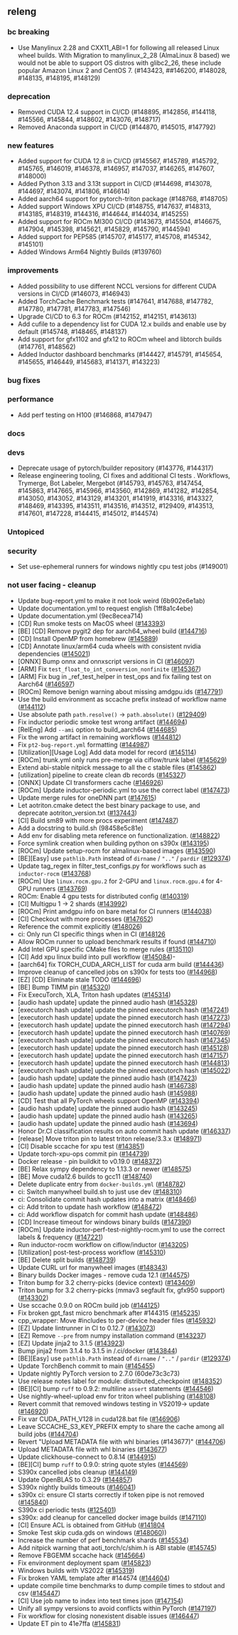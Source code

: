 
## releng
### bc breaking

- Use Manylinux 2.28 and CXX11_ABI=1 for following all released Linux wheel builds. With Migration to manylinux_2_28 (AlmaLinux 8 based) we would not be able to support OS distros with glibc2_26, these include popular Amazon Linux 2 and CentOS 7. (#143423, ##146200, #148028, #148135, #148195, #148129)

### deprecation

- Removed CUDA 12.4 support in CI/CD (#148895, #142856, #144118, #145566, #145844, #148602, #143076, #148717)
- Removed Anaconda support in CI/CD (#144870, #145015, #147792)

### new features

- Added support for CUDA 12.8 in CI/CD  (#145567, #145789, #145792, #145765, #146019, #146378, #146957, #147037, #146265, #147607, #148000)
- Added Python 3.13 and 3.13t support in CI/CD (#144698, #143078, #144697, #143074, #141806, #146614)
- Added aarch64 support for pytorch-triton package (#148768, #148705)
- Added support Windows XPU CI/CD (#148755, #147637, #148313, #143185, #148319, #144316, #144644, #144034, #145255)
- Added support for ROCm MI300 CI/CD (#143673, #145504, #146675, #147904, #145398, #145621, #145829, #145790, #144594)
- Added support for PEP585 (#145707, #145177, #145708, #145342, #145101)
- Added Windows Arm64 Nightly Builds (#139760)

### improvements

- Added possibility to use different NCCL versions for different CUDA versions in CI/CD (#146073, #146943)
- Added TorchCache Benchmark tests (#147641, #147688, #147782, #147780, #147781, #147783, #147546)
- Upgrade CI/CD to 6.3 for ROCm (#142152, #142151, #143613)
- Add cufile to a dependency list for CUDA 12.x builds and enable use by default (#145748, #148465, #148137)
- Add support for gfx1102 and gfx12 to ROCm  wheel and libtorch builds (#147761, #148562)
- Added Inductor dashboard benchmarks  (#144427, #145791, #145654, #145655, #146449, #145683, #141371, #143223)

### bug fixes
### performance
- Add perf testing on H100 (#146868, #147947)

### docs

### devs

- Deprecate usage of pytorch/builder repository (#143776, #144317)
- Release engineering tooling, CI fixes and additional CI tests . Workflows, Trymerge, Bot Labeler, Mergebot (#145793, #145763, #147454, #145863, #147665, #145966, #143560, #142869, #141282, #142854, #143050, #143052, #143129, #143201, #141919, #143316, #143327, #148469, #143395, #143511, #143516, #143512, #129409, #143513, #147601, #147228, #144415, #145012, #144574)

### Untopiced
### security

-  Set use-ephemeral runners for windows nightly cpu test jobs (#149001)

### not user facing - cleanup
- Update bug-report.yml to make it not look weird (6b902e6e1ab)
- Update documentation.yml to request english (1ff8a1c4ebe)
- Update documentation.yml (9ec8ecea714)
- [CD] Run smoke tests on MacOS wheel ([#143393](https://github.com/pytorch/pytorch/pull/143393))
- [BE] [CD] Remove pygit2 dep for aarch64_wheel build ([#144716](https://github.com/pytorch/pytorch/pull/144716))
- [CD] Install OpenMP from homebrew ([#145889](https://github.com/pytorch/pytorch/pull/145889))
- [CD] Annotate linux/arm64 cuda wheels with consistent nvidia dependencies ([#145021](https://github.com/pytorch/pytorch/pull/145021))
- [ONNX] Bump onnx and onnxscript versions in CI ([#146097](https://github.com/pytorch/pytorch/pull/146097))
- [ARM] Fix `test_float_to_int_conversion_nonfinite` ([#145367](https://github.com/pytorch/pytorch/pull/145367))
- [ARM] Fix bug in _ref_test_helper in test_ops and fix failing test on Aarch64 ([#146597](https://github.com/pytorch/pytorch/pull/146597))
- [ROCm] Remove benign warning about missing amdgpu.ids ([#147791](https://github.com/pytorch/pytorch/pull/147791))
- Use the build environment as sccache prefix instead of workflow name ([#144112](https://github.com/pytorch/pytorch/pull/144112))
- Use absolute path `path.resolve()` -> `path.absolute()` ([#129409](https://github.com/pytorch/pytorch/pull/129409))
- Fix inductor periodic smoke test wrong artifact ([#144694](https://github.com/pytorch/pytorch/pull/144694))
- [RelEng] Add `--ami` option to build_aarch64 ([#144685](https://github.com/pytorch/pytorch/pull/144685))
- Fix the wrong artifact in remaining workflows ([#144812](https://github.com/pytorch/pytorch/pull/144812))
- Fix `pt2-bug-report.yml` formatting ([#144987](https://github.com/pytorch/pytorch/pull/144987))
- [Utilization][Usage Log] Add data model for record ([#145114](https://github.com/pytorch/pytorch/pull/145114))
- [ROCm] trunk.yml only runs pre-merge via ciflow/trunk label ([#145629](https://github.com/pytorch/pytorch/pull/145629))
- Extend abi-stable nitpick message to all the c stable files ([#145862](https://github.com/pytorch/pytorch/pull/145862))
- [utilization] pipeline to create clean db records ([#145327](https://github.com/pytorch/pytorch/pull/145327))
- [ONNX] Update CI transformers cache ([#146926](https://github.com/pytorch/pytorch/pull/146926))
- [ROCm] Update inductor-periodic.yml to use the correct label ([#147473](https://github.com/pytorch/pytorch/pull/147473))
- Update merge rules for oneDNN part ([#147615](https://github.com/pytorch/pytorch/pull/147615))
- Let aotriton.cmake detect the best binary package to use, and deprecate aotriton_version.txt ([#137443](https://github.com/pytorch/pytorch/pull/137443))
- [CI] Build sm89 with more procs experiment ([#147487](https://github.com/pytorch/pytorch/pull/147487))
- Add a docstring to build.sh (98458e5c81e)
- Add env for disabling meta reference on functionalization. ([#148822](https://github.com/pytorch/pytorch/pull/148822))
- Force symlink creation when building python on s390x ([#143195](https://github.com/pytorch/pytorch/pull/143195))
- [ROCm] Update setup-rocm for almalinux-based images ([#143590](https://github.com/pytorch/pytorch/pull/143590))
- [BE][Easy] use `pathlib.Path` instead of `dirname` / `".."` / `pardir` ([#129374](https://github.com/pytorch/pytorch/pull/129374))
- Update tag_regex in filter_test_configs.py for workflows such as `inductor-rocm` ([#143768](https://github.com/pytorch/pytorch/pull/143768))
- [ROCm] Use `linux.rocm.gpu.2` for 2-GPU and `linux.rocm.gpu.4` for 4-GPU runners ([#143769](https://github.com/pytorch/pytorch/pull/143769))
- ROCm: Enable 4 gpu tests for distributed config ([#140319](https://github.com/pytorch/pytorch/pull/140319))
- [CI] Multigpu 1 -> 2 shards ([#143992](https://github.com/pytorch/pytorch/pull/143992))
- [ROCm] Print amdgpu info on bare metal for CI runners ([#144038](https://github.com/pytorch/pytorch/pull/144038))
- [CI] Checkout with more processes ([#147652](https://github.com/pytorch/pytorch/pull/147652))
- Reference the commit explicitly ([#148026](https://github.com/pytorch/pytorch/pull/148026))
- ci: Only run CI specific things when in CI ([#148126](https://github.com/pytorch/pytorch/pull/148126)
- Allow ROCm runner to upload benchmark results if found ([#144710](https://github.com/pytorch/pytorch/pull/144710))
- Add Intel GPU specific CMake files to merge rules ([#135110](https://github.com/pytorch/pytorch/pull/135110))
- [CI] Add xpu linux build into pull workflow ([#145084](https://github.com/pytorch/pytorch/pull/145084))-
- [aarch64] fix TORCH_CUDA_ARCH_LIST for cuda arm build ([#144436](https://github.com/pytorch/pytorch/pull/144436))
- Improve cleanup of cancelled jobs on s390x for tests too ([#144968](https://github.com/pytorch/pytorch/pull/144968))
- [EZ] [CD] Eliminate stale TODO ([#144696](https://github.com/pytorch/pytorch/pull/144696))
- [BE] Bump TIMM pin ([#145320](https://github.com/pytorch/pytorch/pull/145320))
- Fix ExecuTorch, XLA, Triton hash updates ([#145314](https://github.com/pytorch/pytorch/pull/145314))
- [audio hash update] update the pinned audio hash ([#145328](https://github.com/pytorch/pytorch/pull/145328))
- [executorch hash update] update the pinned executorch hash ([#147241](https://github.com/pytorch/pytorch/pull/147241))
- [executorch hash update] update the pinned executorch hash ([#147273](https://github.com/pytorch/pytorch/pull/147273))
- [executorch hash update] update the pinned executorch hash ([#147294](https://github.com/pytorch/pytorch/pull/147294))
- [executorch hash update] update the pinned executorch hash ([#140769](https://github.com/pytorch/pytorch/pull/140769))
- [executorch hash update] update the pinned executorch hash ([#147345](https://github.com/pytorch/pytorch/pull/147345))
- [executorch hash update] update the pinned executorch hash ([#145128](https://github.com/pytorch/pytorch/pull/145128))
- [executorch hash update] update the pinned executorch hash ([#147157](https://github.com/pytorch/pytorch/pull/147157))
- [executorch hash update] update the pinned executorch hash ([#144813](https://github.com/pytorch/pytorch/pull/144813))
- [executorch hash update] update the pinned executorch hash ([#145022](https://github.com/pytorch/pytorch/pull/145022))
- [audio hash update] update the pinned audio hash ([#147423](https://github.com/pytorch/pytorch/pull/147423))
- [audio hash update] update the pinned audio hash ([#146738](https://github.com/pytorch/pytorch/pull/146738))
- [audio hash update] update the pinned audio hash ([#145988](https://github.com/pytorch/pytorch/pull/145988))
- [CD] Test that all PyTorch wheels support OpenMP ([#143394](https://github.com/pytorch/pytorch/pull/143394))
- [audio hash update] update the pinned audio hash ([#143245](https://github.com/pytorch/pytorch/pull/143245))
- [audio hash update] update the pinned audio hash ([#143265](https://github.com/pytorch/pytorch/pull/143265))
- [audio hash update] update the pinned audio hash ([#143694](https://github.com/pytorch/pytorch/pull/143694))
- Honor Dr.CI classification results on auto commit hash update ([#146337](https://github.com/pytorch/pytorch/pull/146337))
- [release] Move triton pin to latest triton release/3.3.x ([#148971](https://github.com/pytorch/pytorch/pull/148971))
- [CI] Disable sccache for xpu test ([#143851](https://github.com/pytorch/pytorch/pull/143851))
- Update torch-xpu-ops commit pin ([#144739](https://github.com/pytorch/pytorch/pull/144739))
- Docker release - pin buildkit to v0.19.0 ([#148372](https://github.com/pytorch/pytorch/pull/148372))
- [BE] Relax sympy dependency to 1.13.3 or newer ([#148575](https://github.com/pytorch/pytorch/pull/148575))
- [BE] Move cuda12.6 builds to gcc11 ([#148740](https://github.com/pytorch/pytorch/pull/148740))
- Delete duplicate entry from `docker-builds.yml` ([#148782](https://github.com/pytorch/pytorch/pull/148782))
- ci: Switch manywheel build.sh to just use dev ([#148310](https://github.com/pytorch/pytorch/pull/148310))
- ci: Consolidate commit hash updates into a matrix ([#148466](https://github.com/pytorch/pytorch/pull/148466))
- ci: Add triton to update hash workflow ([#148472](https://github.com/pytorch/pytorch/pull/148472))
- ci: Add workflow dispatch for commit hash update ([#148486](https://github.com/pytorch/pytorch/pull/148486))
- [CD] Increase timeout for windows binary builds ([#147390](https://github.com/pytorch/pytorch/pull/147390))
- [ROCm] Update inductor-perf-test-nightly-rocm.yml to use the correct labels & frequency ([#147221](https://github.com/pytorch/pytorch/pull/147221))
- Run inductor-rocm workflow on ciflow/inductor ([#143205](https://github.com/pytorch/pytorch/pull/143205))
- [Utilization] post-test-process workflow ([#145310](https://github.com/pytorch/pytorch/pull/145310))
- [BE] Delete split builds ([#148739](https://github.com/pytorch/pytorch/pull/148739))
- Update CURL url for manywheel images ([#148343](https://github.com/pytorch/pytorch/pull/148343))
- Binary builds Docker images - remove cuda 12.1 ([#144575](https://github.com/pytorch/pytorch/pull/144575))
- Triton bump for 3.2 cherry-picks (device context) ([#143409](https://github.com/pytorch/pytorch/pull/143409))
- Triton bump for 3.2 cherry-picks (mmav3 segfault fix, gfx950 support) ([#143302](https://github.com/pytorch/pytorch/pull/143302))
- Use sccache 0.9.0 on ROCm build job ([#144125](https://github.com/pytorch/pytorch/pull/144125))
- Fix broken gpt_fast micro benchmark after #144315 ([#145235](https://github.com/pytorch/pytorch/pull/145235))
- cpp_wrapper: Move #includes to per-device header files ([#145932](https://github.com/pytorch/pytorch/pull/145932))
- [EZ] Update lintrunner in CI to 0.12.7 ([#143073](https://github.com/pytorch/pytorch/pull/143073))
- [EZ] Remove `--pre` from numpy installation command ([#143237](https://github.com/pytorch/pytorch/pull/143237))
- [EZ] Update jinja2 to 3.1.5 ([#143923](https://github.com/pytorch/pytorch/pull/143923))
- Bump jinja2 from 3.1.4 to 3.1.5 in /.ci/docker ([#143844](https://github.com/pytorch/pytorch/pull/143844))
- [BE][Easy] use `pathlib.Path` instead of `dirname` / `".."` / `pardir` ([#129374](https://github.com/pytorch/pytorch/pull/129374))
- Update TorchBench commit to main ([#145455](https://github.com/pytorch/pytorch/pull/145455))
- Update nightly PyTorch version to 2.7.0 (60de73c3c73)
- Use release notes label for module: distributed_checkpoint ([#148352](https://github.com/pytorch/pytorch/pull/148352))
- [BE][CI] bump `ruff` to 0.9.2: multiline `assert` statements ([#144546](https://github.com/pytorch/pytorch/pull/144546))
- Use nightly-wheel-upload env for triton wheel publishing ([#148108](https://github.com/pytorch/pytorch/pull/148108))
- Revert commit that removed windows testing in VS2019-> update  ([#146920](https://github.com/pytorch/pytorch/pull/146920))
- Fix var CUDA_PATH_V128 in cuda128.bat file ([#146906](https://github.com/pytorch/pytorch/pull/146906))
- Leave SCCACHE_S3_KEY_PREFIX empty to share the cache among all build jobs ([#144704](https://github.com/pytorch/pytorch/pull/144704))
- Revert "Upload METADATA file with whl binaries (#143677)" ([#144706](https://github.com/pytorch/pytorch/pull/144706))
- Upload METADATA file with whl binaries ([#143677](https://github.com/pytorch/pytorch/pull/143677))
- Update clickhouse-connect to 0.8.14 ([#144915](https://github.com/pytorch/pytorch/pull/144915))
- [BE][CI] bump `ruff` to 0.9.0: string quote styles ([#144569](https://github.com/pytorch/pytorch/pull/144569))
- S390x cancelled jobs cleanup ([#144149](https://github.com/pytorch/pytorch/pull/144149))
- Update OpenBLAS to 0.3.29 ([#144857](https://github.com/pytorch/pytorch/pull/144857))
- S390x nightly builds timeouts ([#146041](https://github.com/pytorch/pytorch/pull/146041))
- s390x ci: ensure CI starts correctly if token pipe is not removed ([#145840](https://github.com/pytorch/pytorch/pull/145840))
- S390x ci periodic tests ([#125401](https://github.com/pytorch/pytorch/pull/125401))
- s390x: add cleanup for cancelled docker image builds ([#147110](https://github.com/pytorch/pytorch/pull/147110))
- [CI] Ensure ACL is obtained from GitHub ([#141804](https://github.com/pytorch/pytorch/pull/141804)
- Smoke Test skip cuda.gds on windows ([#148060](https://github.com/pytorch/pytorch/pull/148060)))
- Increase the number of perf benchmark shards ([#145534](https://github.com/pytorch/pytorch/pull/145534))
- Add nitpick warning that aoti_torch/c/shim.h is ABI stable ([#145745](https://github.com/pytorch/pytorch/pull/145745))
- Remove FBGEMM sccache hack ([#145664](https://github.com/pytorch/pytorch/pull/145664))
- Fix environment deployment spam ([#145823](https://github.com/pytorch/pytorch/pull/145823))
- Windows builds with VS2022 ([#145319](https://github.com/pytorch/pytorch/pull/145319))
- Fix broken YAML template after #144574 ([#144604](https://github.com/pytorch/pytorch/pull/144604))
- update compile time benchmarks to dump compile times to stdout and csv ([#145447](https://github.com/pytorch/pytorch/pull/145447))
- [CI] Use job name to index into test times json ([#147154](https://github.com/pytorch/pytorch/pull/147154))
- Unify all sympy versions to avoid conflicts within PyTorch ([#147197](https://github.com/pytorch/pytorch/pull/147197))
- Fix workflow for closing nonexistent disable issues ([#146447](https://github.com/pytorch/pytorch/pull/146447))
- Update ET pin to 41e7ffa ([#145831](https://github.com/pytorch/pytorch/pull/145831))
